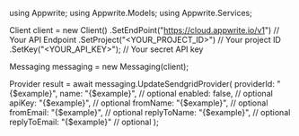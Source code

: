 using Appwrite;
using Appwrite.Models;
using Appwrite.Services;

Client client = new Client()
    .SetEndPoint("https://cloud.appwrite.io/v1") // Your API Endpoint
    .SetProject("<YOUR_PROJECT_ID>") // Your project ID
    .SetKey("<YOUR_API_KEY>"); // Your secret API key

Messaging messaging = new Messaging(client);

Provider result = await messaging.UpdateSendgridProvider(
    providerId: "{$example}",
    name: "{$example}", // optional
    enabled: false, // optional
    apiKey: "{$example}", // optional
    fromName: "{$example}", // optional
    fromEmail: "{$example}", // optional
    replyToName: "{$example}", // optional
    replyToEmail: "{$example}" // optional
);